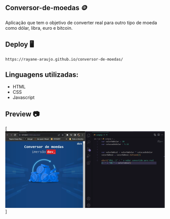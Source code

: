 ## Conversor-de-moedas 🪙
Aplicação que tem o objetivo de converter real para outro tipo de moeda como dólar, libra, euro e bitcoin.

## Deploy 🖥️
```
https://rayane-araujo.github.io/conversor-de-moedas/
```

## Linguagens utilizadas: 
- HTML
- CSS
- Javascript

## Preview 📷

[<img src="./src/img/conversor-de-moedas.gif" alt="gif da tela do conversor de moeda">] 
